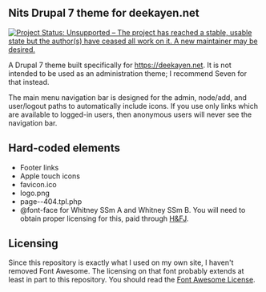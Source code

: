 Nits Drupal 7 theme for deekayen.net
-------------------

[![Project Status: Unsupported – The project has reached a stable, usable state but the author(s) have ceased all work on it. A new maintainer may be desired.](https://www.repostatus.org/badges/latest/unsupported.svg)](https://www.repostatus.org/#unsupported)

A Drupal 7 theme built specifically for https://deekayen.net. It is not intended to be used as an administration theme; I recommend Seven for that instead.

The main menu navigation bar is designed for the admin, node/add, and user/logout paths to automatically include icons. If you use only links which are available to logged-in users, then anonymous users will never see the navigation bar.

## Hard-coded elements

* Footer links
* Apple touch icons
* favicon.ico
* logo.png
* page--404.tpl.php
* @font-face for Whitney SSm A and Whitney SSm B. You will need to obtain proper licensing for this, paid through [H&FJ](http://www.typography.com/).

## Licensing

Since this repository is exactly what I used on my own site, I haven't removed Font Awesome. The licensing on that font probably extends at least in part to this repository. You should read the [Font Awesome License](http://fortawesome.github.io/Font-Awesome/license/).
